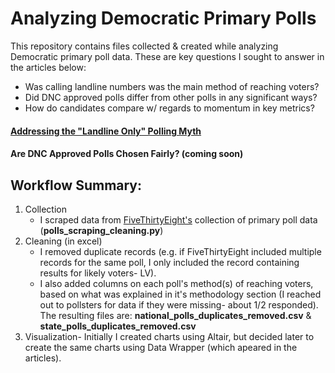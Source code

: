 # Analyzing Democratic Primary Polls

This repository contains files collected & created while analyzing Democratic primary poll data. These are key questions I sought to answer in the articles below: 
- Was calling landline numbers was the main method of reaching voters?
- Did DNC approved polls differ from other polls in any significant ways?
- How do candidates compare w/ regards to momentum in key metrics?

#### [Addressing the "Landline Only" Polling Myth]()
#### Are DNC Approved Polls Chosen Fairly? (coming soon)

## Workflow Summary:
1. Collection
    - I scraped data from [FiveThirtyEight's](https://projects.fivethirtyeight.com/2020-primaries/democratic/) collection of primary poll data (**polls_scraping_cleaning.py**)
2. Cleaning (in excel)
    - I removed duplicate records (e.g. if FiveThirtyEight included multiple records for the same poll, I only included the record containing results for likely voters- LV). 
    - I also added columns on each poll's method(s) of reaching voters, based on what was explained in it's methodology section (I reached out to pollsters for data if they were missing- about 1/2 responded). The resulting files are: **national_polls_duplicates_removed.csv** & **state_polls_duplicates_removed.csv**
3. Visualization- Initially I created charts using Altair, but decided later to create the same charts using Data Wrapper (which apeared in the articles).
